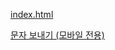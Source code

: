 [index.html](https://github.com/user-attachments/files/22654301/index.html)
<!DOCTYPE html>
<html lang="ko">
<head>
  <meta charset="UTF-8">
  <title>SMS 테스트</title>
</head>
<body>
  <a href="sms:01012341234">문자 보내기 (모바일 전용)</a>
</body>
</html>

